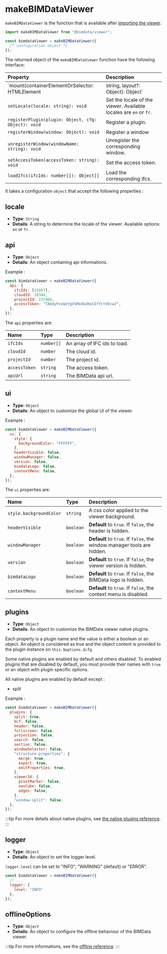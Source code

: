 # makeBIMDataViewer

`makeBIMDataViewer` is the function that is available after [importing the viewer](/viewer/getting_started.html).

```javascript
import makeBIMDataViewer from "@bimdata/viewer";

const bimdataViewer = makeBIMDataViewer({
  /* configuration object */
});
```

The returned object of the `makeBIMDataViewer` function have the following interface:

| Property                                                                           | Description                                                                  |
| :--------------------------------------------------------------------------------- | :--------------------------------------------------------------------------- |
| `mount(containerElementOrSelector: HTMLElement | string, layout?: Object): Object` | Mount the viewer on the corresponding DOM element with the specified layout. |
| `setLocale(locale: string): void`                                                  | Set the locale of the viewer. Available locales are `en` or `fr`.            |
| `registerPlugin(plugin: Object, cfg: Object): void`                                | Register a plugin.                                                           |
| `registerWindow(window: Object): void`                                             | Register a window                                                            |
| `unregisterWindow(windowName: string): void`                                       | Unregister the corresponding window.                                         |
| `setAccessToken(accessToken: string): void`                                        | Set the access token.                                                        |
| `loadIfcs(ifcIds: number[]): Object[]`                                             | Load the corresponding ifcs.                                                 |

It takes a configuration `object` that accept the following properties :

## locale

- **Type**: `String`
- **Details**: A string to determine the locale of the viewer. Available options: `en` or `fr`.

## api

- **Type**: `Object`
- **Details**: An object containing api informations.

Example :

```javascript
const bimdataViewer = makeBIMDataViewer({
  api: {
    ifcIds: [15097],
    cloudId: 10344,
    projectId: 237466,
    accessToken: "TAbdyPzoQeYgVSMe4GUKoCEfYctVhcwJ",
  },
});
```

The `api` properties are:

| Name          | Type       | Description                  |
| :------------ | :--------- | :--------------------------- |
| `ifcIds`      | `number[]` | An array of IFC ids to load. |
| `cloudId`     | `number`   | The cloud id.                |
| `projectId`   | `number`   | The project id.              |
| `accessToken` | `string`   | The access token.            |
| `apiUrl`      | `string`   | The BIMData api url.         |

## ui

- **Type**: `Object`
- **Details**: An object to customize the global UI of the viewer.

Example :

```javascript
const bimdataViewer = makeBIMDataViewer({
  ui: {
    style: {
      backgroundColor: "FFFFFF",
    },
    headerVisible: false,
    windowManager: false,
    version: false,
    bimdataLogo: false,
    contextMenu: false,
  },
});
```

The `ui` properties are:

| Name                    | Type      | Description                                                             |
| :---------------------- | :-------- | :---------------------------------------------------------------------- |
| `style.backgroundColor` | `string`  | A css color applied to the viewer background.                           |
| `headerVisible`         | `boolean` | **Default** to `true`. If `false`, the header is hidden.                |
| `windowManager`         | `boolean` | **Default** to `true`. If `false`, the window manager tools are hidden. |
| `version`               | `boolean` | **Default** to `true`. If `false`, the viewer version is hidden.        |
| `bimdataLogo`           | `boolean` | **Default** to `true`. If `false`, the BIMData logo is hidden.          |
| `contextMenu`           | `boolean` | **Default** to `true`. If `false`, the context menu is disabled.        |

## plugins

- **Type**: `Object`
- **Details**: An object to customize the BIMData viewer native plugins.

Each property is a plugin name and the value is either a boolean or an object. An object is considered as true and the object content is provided to the plugin instance on `this.$options.$cfg`.

Some native plugins are enabled by default and others disabled. To enabled plugins that are disabled by default, you must provide their names with `true` or an object with plugin specific options.

All native plugins are enabled by default except :

- split

Example :

```javascript
const bimdataViewer = makeBIMDataViewer({
  plugins: {
    split: true,
    bcf: false,
    header: false,
    fullscreen: false,
    projection: false,
    search: false,
    section: false,
    windowSelector: false,
    "structure-properties": {
      merge: true,
      export: true,
      editProperties: true,
    },
    viewer3d: {
      pivotMarker: false,
      navCube: false,
      edges: false,
    },
    "window-split": false,
  },
});
```

:::tip
For more details about native plugins, see [the native plugins reference](/viewer/reference/native_plugins.html).
:::

## logger

- **Type**: `Object`
- **Details**: An object to set the logger level.

`logger.level` can be set to "INFO", "WARNING" (default) or "ERROR".

```javascript
const bimdataViewer = makeBIMDataViewer({
  // ...
  logger: {
    level: "INFO"
  },
});
```

## offlineOptions

- **Type**: `Object`
- **Details**: An object to configure the offline behaviour of the BIMData viewer.

:::tip
For more informations, see the [offline reference](./offline.html).
:::